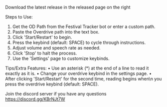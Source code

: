 Download the latest release in the released page on the right

Steps to Use:
1. Get the OD Path from the Festival Tracker bot or enter a custom path.
2. Paste the Overdrive path into the text box.
3. Click 'Start/Restart' to begin.
4. Press the keybind (default: SPACE) to cycle through instructions.
5. Adjust volume and speech rate as needed.
6. Click 'Stop' to halt the process.
7. Use the 'Settings' page to customize keybinds.

Tips/Extra Features:
• Use an asterisk (*) at the end of a line to read it exactly as it is.
• Change your overdrive keybind in the settings page.
• After clicking 'Start/Restart' for the second time, reading begins when\n you press the overdrive keybind (default: SPACE).


Join the discord server if you have any questions https://discord.gg/KBrNJt7W
